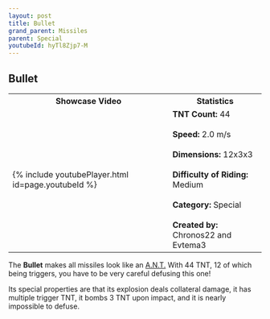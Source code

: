 ```yaml
---
layout: post
title: Bullet
grand_parent: Missiles
parent: Special
youtubeId: hyTl8Zjp7-M
---
```

**Bullet**
---

<table>
    <tr>
        <th>Showcase Video</th>
        <th>Statistics</th>
    </tr>
    <tr>
        <td>{% include youtubePlayer.html id=page.youtubeId %}</td>
        <td>
            <b>TNT Count:</b> 44<br><br>
            <b>Speed:</b> 2.0 m/s<br><br>
            <b>Dimensions:</b> 12x3x3<br><br>
            <b>Difficulty of Riding:</b> Medium<br><br>
            <b>Category:</b> Special<br><br>
            <b>Created by:</b> Chronos22 and<br>Evtema3
        </td>
    </tr>
</table>

The **Bullet** makes all missiles look like an [A.N.T.](https://zeroniaserver.github.io/RocketRidersWiki/missiles/normal/ant) With 44 TNT, 12 of which being triggers, you have to be very careful defusing this one!

Its special properties are that its explosion deals collateral damage, it has multiple trigger TNT, it bombs 3 TNT upon impact, and it is nearly impossible to defuse.